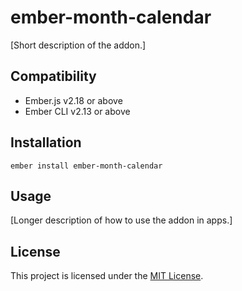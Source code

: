 ember-month-calendar
==============================================================================

[Short description of the addon.]


Compatibility
------------------------------------------------------------------------------

* Ember.js v2.18 or above
* Ember CLI v2.13 or above


Installation
------------------------------------------------------------------------------

```
ember install ember-month-calendar
```


Usage
------------------------------------------------------------------------------

[Longer description of how to use the addon in apps.]


License
------------------------------------------------------------------------------

This project is licensed under the [MIT License](LICENSE.md).
